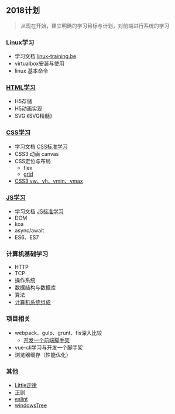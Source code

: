 ## 2018计划  

>  从现在开始，建立明确的学习目标与计划，对前端进行系统的学习         

### Linux学习
 - 学习文档 [linux-training.be](http://linux-training.be/index.php?nav=fundamentals)
 - virtualbox安装与使用
 - linux 基本命令

### [HTML学习](HTML)
 - H5存储
 - H5动画实现
 - SVG 《SVG精髓》

### [CSS学习](CSS)
 - 学习文档 [CSS标准学习](https://www.w3.org/TR/2011/REC-CSS2-20110607/#minitoc)
 - CSS3 动画 canvas
 - CSS定位与布局 
    - flex
    - [grid](CSS/Grid.md)
 - [CSS3 vw、vh、vmin、vmax](CSS/VwVh.md)
 


### [JS学习](JS)
 - 学习文档 [JS标准学习](http://wiki.n.miui.com/pages/viewpage.action?pageId=12786083)
 - DOM
 - koa 
 - async/await
 - ES6、ES7
   
   
### 计算机基础学习
 - HTTP
 - TCP
 - 操作系统
 - 数据结构与数据库
 - 算法
 - [计算机系统组成](ComputerBasis/Organization.md)
 
### 项目相关
  - webpack、gulp、grunt、fis深入比较
    - [开发一个前端脚手架](https://github.com/LeeDou/Plan/blob/master/Project/apm.md)
  - vue-cli学习与开发一个脚手架
  - 浏览器缓存（性能优化）

### 其他
  - [Little定律](Little.md)
  - [正则](Other/Reg.md)
  - [eslint](Other/eslint.md)
  - [windowsTree](Other/windowsTree.md)
  
  
